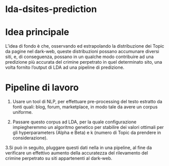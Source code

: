# lda-dsites-prediction



# Idea principale

L’idea di fondo è che, osservando ed estrapolando la distribuzione dei Topic da pagine nel dark-web, queste distribuzioni possano accumunare diversi siti, e, di conseguenza, possano in un qualche modo contribuire ad una predizione più accurata del crimine perpetrato in quel determinato sito, una volta fornito l’output di LDA ad una pipeline di predizione.


# Pipeline di lavoro

1. Usare un tool di NLP, per effettuare pre-processing del testo estratto da fonti quali: blog, forum, marketplace, in modo tale da avere un corpus uniforme.

2. Passare questo corpus ad LDA, per la quale configurazione impiegheremmo un algoritmo genetico per stabilire dei valori ottimali per gli hyperparameters (Alpha e Beta)  e k (numero di Topic da prendere in considerazione).

3.Si può in seguito, pluggare questi dati nella in una pipeline, al fine da verificare un effettivo aumento della accuratezza del rilevamento del crimine perpetrato su siti appartenenti al dark-web.
